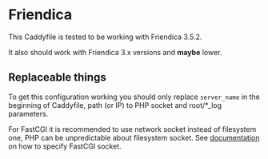 # Friendica

This Caddyfile is tested to be working with Friendica 3.5.2.

It also should work with Friendica 3.x versions and **maybe** lower.

## Replaceable things

To get this configuration working you should only replace ``server_name``
in the beginning of Caddyfile, path (or IP) to PHP socket and root/*_log
parameters.

For FastCGI it is recommended to use network socket instead of
filesystem one, PHP can be unpredictable about filesystem socket.
See [documentation](https://caddyserver.com/docs/fastcgi) on how to
specify FastCGI socket.
